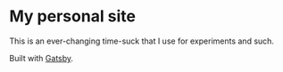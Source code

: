 # My personal site
This is an ever-changing time-suck that I use for experiments and such.

Built with [Gatsby](https://www.gatsbyjs.org/).
